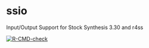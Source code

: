 # ssio
Input/Output Support for Stock Synthesis 3.30 and r4ss

  <!-- badges: start -->
  [![R-CMD-check](https://github.com/luke-a-rogers/ssio/actions/workflows/R-CMD-check.yaml/badge.svg)](https://github.com/luke-a-rogers/ssio/actions/workflows/R-CMD-check.yaml)
  <!-- badges: end -->
